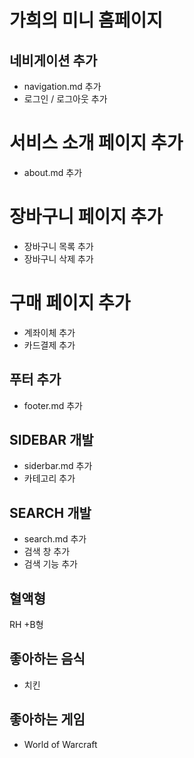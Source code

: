 # 가희의 미니 홈페이지

## 네비게이션 추가

-   navigation.md 추가
-   로그인 / 로그아웃 추가

# 서비스 소개 페이지 추가

-   about.md 추가

# 장바구니 페이지 추가

-   장바구니 목록 추가
-   장바구니 삭제 추가

# 구매 페이지 추가

-   계좌이체 추가
-   카드결제 추가

## 푸터 추가

-   footer.md 추가

## SIDEBAR 개발

-   siderbar.md 추가
-   카테고리 추가

## SEARCH 개발

-   search.md 추가
-   검색 창 추가
-   검색 기능 추가

## 혈액형

RH +B형

## 좋아하는 음식

-   치킨

## 좋아하는 게임

-   World of Warcraft
